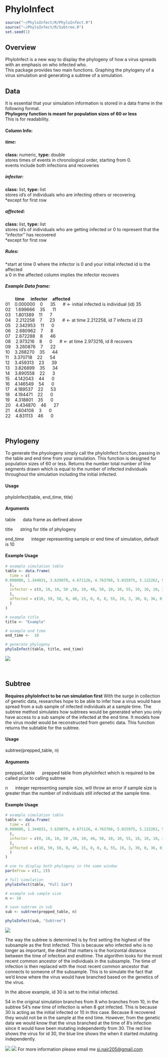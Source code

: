 **PhyloInfect**
================

``` r
source("~/PhyloInfect/R/PhyloInfect.R")
source("~/PhyloInfect/R/Subtree.R")
set.seed(1)
```

## **Overview**

PhyloInfect is a new way to display the phylogeny of how a virus spreads
with an emphasis on who infected who.  
This package provides two main functions. Graphing the phylogeny of a
virus simulation and generating a subtree of a simulation.

## **Data**

It is essential that your simulation information is stored in a data
frame in the following format.  
**Phylogeny function is meant for population sizes of 60 or less**  
This is for readability.

#### Column Info:

##### time:

**class:** numeric, **type:** double  
stores times of events in chronological order, starting from 0.  
events include both infections and recoveries

##### infector:

**class:** list, **type:** list  
stores id’s of individuals who are infecting others or recovering.  
\*except for first row

##### affected:

**class:** list, **type:** list  
stores id’s of individuals who are getting infected or 0 to represent
that the “infector” has recovered  
\*except for first row

##### Rules:

\*start at time 0 where the infector is 0 and your initial infected id
is the affected  
a 0 in the affected column implies the infector recovers

##### Example Data frame:

        **time**     **infector**    **affected**  
01    0.000000    0      35      \# \<- initial infected is individual
(id) 35  
02    1.699666    35      11  
03    1.801389    11      7  
04    2.212258    7      23      \# \<- at time 2.212258, id 7 infects
id 23  
05    2.342953    11      0  
06    2.680962    7      8  
07    2.872288    8      46  
08    2.973216    8      0      \# \<- at time 2.973216, id 8 recovers  
09    3.260876    7      22  
10    3.268270    35      44  
11    3.370718    22      54  
12    3.459313    23      39  
13    3.826899    35      34  
14    3.890558    22      3  
15    4.142043    44      0  
16    4.146549    54      0  
17    4.189537    22      53  
18    4.194471    22      0  
19    4.318801    35      0  
20    4.434870    46      27  
21    4.604108    3      0  
22    4.831113    46      0

<br>

## **Phylogeny**

To generate the phyologeny simply call the phyloInfect function, passing
in the table and end time from your simulation. This function is
designed for population sizes of 60 or less. Returns the number total
number of line segments drawn which is equal to the number of infected
individuals throughout the simulation including the initial infected.

#### Usage

phyloInfect(table, end_time, title)

#### Arguments

table      data frame as defined above

title      string for title of phylogeny

end_time      integer representing sample or end time of simulation,
default is 10

#### Example Usage

``` r
# example simulation table
table <- data.frame(
  time = c(
0.000000, 1.344831, 3.629079, 4.671126, 4.763760, 5.015975, 5.122262, 5.218606, 5.633607, 5.771709, 5.865152, 6.054717, 6.887149, 7.049164, 7.165763, 7.243929, 7.541417, 7.610835, 7.636492, 7.737071, 7.781813, 7.831907, 7.925445, 7.942483, 8.080316, 8.158974, 8.269365, 8.343334, 8.384208, 8.458781, 8.483169, 8.574156, 8.595720, 8.605882, 8.663589, 8.706441, 8.769853, 8.788321, 8.880574, 8.953410, 8.961590, 8.987774, 9.110543, 9.555767, 9.719297, 9.813672, 9.931840
  ),
  infector = c(0, 10, 10, 50 ,58, 10, 48, 58, 10, 10, 55, 10, 10, 10, 30, 15, 8, 54, 30, 55, 19, 36, 30, 30, 17, 55, 24, 20, 36, 17, 54, 36, 3, 3, 4, 27, 13, 8, 51, 44, 30, 46, 35, 44, 40, 34, 47
  ),
  affected = c(10, 50, 58, 0, 48, 15, 0, 0, 8, 55, 19, 3, 30, 0, 36, 0, 54, 20, 24, 17, 34, 40, 14, 51, 4, 0, 0, 53, 27, 0, 44, 0, 46, 0, 13, 0, 35, 0, 32, 60, 12, 0, 0, 39, 0, 47, 56
  )
)

# example title
title <- "Example"

# example end time
end_time <-  10

# generate phylogeny
phyloInfect(table, title, end_time)
```

![](README_files/figure-gfm/unnamed-chunk-2-1.png)<!-- -->

<br>

## **Subtree**

**Requires phyloInfect to be run simulation first** With the surge in
collection of genetic data, researches hope to be able to infer how a
virus would have spread from a sub sample of infected individuals at a
sample time. The subtree method simulates how subtrees would be
generated when you only have access to a sub sample of the infected at
the end time. It models how the virus model would be reconstructed from
genetic data. This function returns the subtable for the subtree.

#### Usage

subtree(prepped_table, n)

#### Arguments

prepped_table      prepped table from phyloInfect which is required to
be called prior to calling subtree

n      integer representing sample size, will throw an error if sample
size is greater than the number of individuals still infected at the
sample time.

#### Example Usage

``` r
# example simulation table
table <- data.frame(
  time = c(
0.000000, 1.344831, 3.629079, 4.671126, 4.763760, 5.015975, 5.122262, 5.218606, 5.633607, 5.771709, 5.865152, 6.054717, 6.887149, 7.049164, 7.165763, 7.243929, 7.541417, 7.610835, 7.636492, 7.737071, 7.781813, 7.831907, 7.925445, 7.942483, 8.080316, 8.158974, 8.269365, 8.343334, 8.384208, 8.458781, 8.483169, 8.574156, 8.595720, 8.605882, 8.663589, 8.706441, 8.769853, 8.788321, 8.880574, 8.953410, 8.961590, 8.987774, 9.110543, 9.555767, 9.719297, 9.813672, 9.931840
  ),
  infector = c(0, 10, 10, 50 ,58, 10, 48, 58, 10, 10, 55, 10, 10, 10, 30, 15, 8, 54, 30, 55, 19, 36, 30, 30, 17, 55, 24, 20, 36, 17, 54, 36, 3, 3, 4, 27, 13, 8, 51, 44, 30, 46, 35, 44, 40, 34, 47
  ),
  affected = c(10, 50, 58, 0, 48, 15, 0, 0, 8, 55, 19, 3, 30, 0, 36, 0, 54, 20, 24, 17, 34, 40, 14, 51, 4, 0, 0, 53, 27, 0, 44, 0, 46, 0, 13, 0, 35, 0, 32, 60, 12, 0, 0, 39, 0, 47, 56
  )
)

# use to display both phylogeny in the same window
par(mfrow = c(1, 2))

# full simulation
phyloInfect(table, "Full Sim")

# example sub sample size
n <- 10

# save subtree in sub
sub <- subtree(prepped_table, n)

phyloInfect(sub, "Subtree")
```

![](README_files/figure-gfm/unnamed-chunk-3-1.png)<!-- -->

The way the subtree is determined is by first setting the highest of the
subsample as the first infected. This is because who infected who is no
longer as important, the detail that matters is the horizontal distance
between the time of infection and endtime. The algorithm looks for the
most recent common ancestor of the individuals in the subsample. The
time of infection is then replaced with the most recent common ancestor
that connects to someone of the subsample. This is to simulate the fact
that we’d know where the virus would have branched based on the genetics
of the virus.

In the above example, id 30 is set to the initial infected.

54 in the original simulation branches from 8 who branches from 10, in
the subtree 54’s new time of infection is when 8 got infected. This is
because 30 is acting as the initial infected or 10 in this case. Because
8 recovered they would not be in the sample at the end time. However,
from the genetic data we would know that the virus branched at the time
of 8’s infection since it would have been mutating independently from
30. The red line shows the virus for id 30, the blue line shows the when
it started mutating independently.

![](https://raw.githubusercontent.com/Simon-Nair/PhyloInfect/master/subtreeExample.png)
![](https://raw.github.com/Simon-Nair/PhyloInfect/master/subtreeExample2.png)
For more information please email me <si.nair205@gmail.com>
